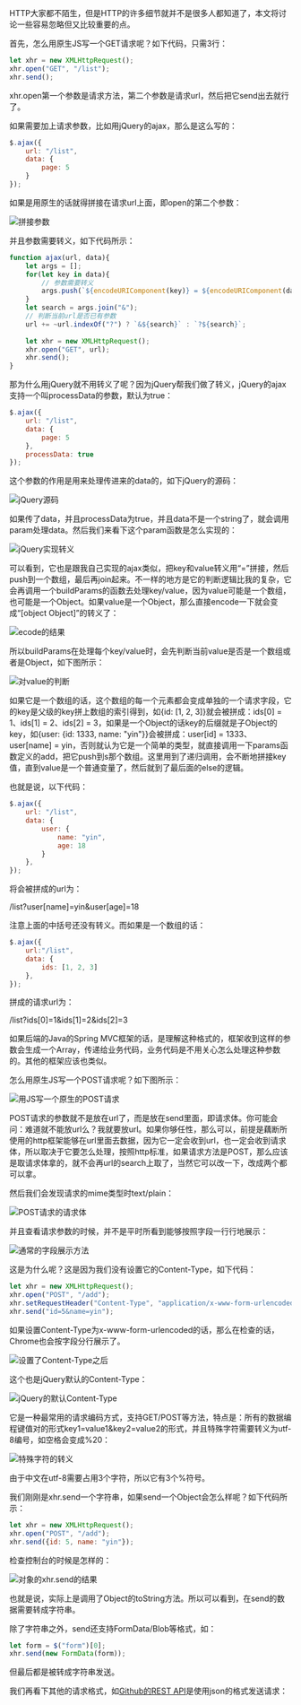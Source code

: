 HTTP大家都不陌生，但是HTTP的许多细节就并不是很多人都知道了，本文将讨论一些容易忽略但又比较重要的点。

首先，怎么用原生JS写一个GET请求呢？如下代码，只需3行：

```javascript
let xhr = new XMLHttpRequest();
xhr.open("GET", "/list");
xhr.send();
```

xhr.open第一个参数是请求方法，第二个参数是请求url，然后把它send出去就行了。

如果需要加上请求参数，比如用jQuery的ajax，那么是这么写的：

```javascript
$.ajax({
    url: "/list",
    data: {
        page: 5
    }
});
```

如果是用原生的话就得拼接在请求url上面，即open的第二个参数：

![拼接参数](https://user-gold-cdn.xitu.io/2018/2/3/1615af11b4b4f796?imageView2/0/w/1280/h/960/format/webp/ignore-error/1)

并且参数需要转义，如下代码所示：

```javascript
function ajax(url, data){
    let args = [];
    for(let key in data){
        // 参数需要转义
        args.push(`${encodeURIComponent(key)} = ${encodeURIComponent(data[key])}`);
    }
    let search = args.join("&");
    // 判断当前url是否已有参数
    url += ~url.indexOf("?") ? `&${search}` : `?${search}`;
    
    let xhr = new XMLHttpRequest();
    xhr.open("GET", url);
    xhr.send();
}
```

那为什么用jQuery就不用转义了呢？因为jQuery帮我们做了转义，jQuery的ajax支持一个叫processData的参数，默认为true：

```javascript
$.ajax({
    url: "/list",
    data: {
        page: 5
    },
    processData: true
});
```

这个参数的作用是用来处理传进来的data的，如下jQuery的源码：

![jQuery源码](https://user-gold-cdn.xitu.io/2018/2/3/1615af11b560fcad?imageView2/0/w/1280/h/960/format/webp/ignore-error/1)

如果传了data，并且processData为true，并且data不是一个string了，就会调用param处理data。然后我们来看下这个param函数是怎么实现的：

![jQuery实现转义](https://user-gold-cdn.xitu.io/2018/2/3/1615af11b472d7fd?imageView2/0/w/1280/h/960/format/webp/ignore-error/1)

可以看到，它也是跟我自己实现的ajax类似，把key和value转义用“=”拼接，然后push到一个数组，最后再join起来。不一样的地方是它的判断逻辑比我的复杂，它会再调用一个buildParams的函数去处理key/value，因为value可能是一个数组，也可能是一个Object。如果value是一个Object，那么直接encode一下就会变成“[object Object]”的转义了：

![ecode的结果](https://user-gold-cdn.xitu.io/2018/2/3/1615af11b4d8329d?imageView2/0/w/1280/h/960/format/webp/ignore-error/1)

所以buildParams在处理每个key/value时，会先判断当前value是否是一个数组或者是Object，如下图所示：

![对value的判断](https://user-gold-cdn.xitu.io/2018/2/3/1615af11b4c9d882?imageView2/0/w/1280/h/960/format/webp/ignore-error/1)

如果它是一个数组的话，这个数组的每一个元素都会变成单独的一个请求字段，它的key是父级的key拼上数组的索引得到，如{id: [1, 2, 3]}就会被拼成：ids[0] = 1、ids[1] = 2、ids[2] = 3，如果是一个Object的话key的后缀就是子Object的key，如{user: {id: 1333, name: "yin"}}会被拼成：user[id] = 1333、user[name] = yin，否则就认为它是一个简单的类型，就直接调用一下params函数定义的add，把它push到s那个数组。这里用到了递归调用，会不断地拼接key值，直到value是一个普通变量了，然后就到了最后面的else的逻辑。

也就是说，以下代码：

```javascript
$.ajax({
    url: "/list",
    data: {
        user: {
            name: "yin",
            age: 18
        }
    },
});
```

将会被拼成的url为：

/list?user[name]=yin&user[age]=18

注意上面的中括号还没有转义。而如果是一个数组的话：

```javascript
$.ajax({
    url:"/list",
    data: {
        ids: [1, 2, 3]
    },
});
```

拼成的请求url为：

/list?ids[0]=1&ids[1]=2&ids[2]=3

如果后端的Java的Spring MVC框架的话，是理解这种格式的，框架收到这样的参数会生成一个Array，传递给业务代码，业务代码是不用关心怎么处理这种参数的。其他的框架应该也类似。

怎么用原生JS写一个POST请求呢？如下图所示：

![用JS写一个原生的POST请求](https://user-gold-cdn.xitu.io/2018/2/3/1615af11b4e2f56f?imageView2/0/w/1280/h/960/format/webp/ignore-error/1)

POST请求的参数就不是放在url了，而是放在send里面，即请求体。你可能会问：难道就不能放url么？我就要放url。如果你够任性，那么可以，前提是藕断所使用的http框架能够在url里面去数据，因为它一定会收到url，也一定会收到请求体，所以取决于它要怎么处理，按照http标准，如果请求方法是POST，那么应该是取请求体拿的，就不会再url的search上取了，当然它可以改一下，改成两个都可以拿。

然后我们会发现请求的mime类型时text/plain：

![POST请求的请求体](https://user-gold-cdn.xitu.io/2018/2/3/1615af11fe7bfa62?imageView2/0/w/1280/h/960/format/webp/ignore-error/1)

并且查看请求参数的时候，并不是平时所看到能够按照字段一行行地展示：

![通常的字段展示方法](https://user-gold-cdn.xitu.io/2018/2/3/1615af1200769315?imageView2/0/w/1280/h/960/format/webp/ignore-error/1)

这是为什么呢？这是因为我们没有设置它的Content-Type，如下代码：

```javascript
let xhr = new XMLHttpRequest();
xhr.open("POST", "/add");
xhr.setRequestHeader("Content-Type", "application/x-www-form-urlencoded");
xhr.send("id=5&name=yin");
```

如果设置Content-Type为x-www-form-urlencoded的话，那么在检查的话，Chrome也会按字段分行展示了。

![设置了Content-Type之后](https://user-gold-cdn.xitu.io/2018/2/3/1615af11fd50ae59?imageView2/0/w/1280/h/960/format/webp/ignore-error/1)

这个也是jQuery默认的Content-Type：

![jQuery的默认Content-Type](https://user-gold-cdn.xitu.io/2018/2/3/1615af11fce1f7de?imageView2/0/w/1280/h/960/format/webp/ignore-error/1)

它是一种最常用的请求编码方式，支持GET/POST等方法，特点是：所有的数据编程键值对的形式key1=value1&key2=value2的形式，并且特殊字符需要转义为utf-8编号，如空格会变成%20：

![特殊字符的转义](https://user-gold-cdn.xitu.io/2018/2/3/1615af1201471d48?imageView2/0/w/1280/h/960/format/webp/ignore-error/1)

由于中文在utf-8需要占用3个字符，所以它有3个%符号。

我们刚刚是xhr.send一个字符串，如果send一个Object会怎么样呢？如下代码所示：

```javascript
let xhr = new XMLHttpRequest();
xhr.open("POST", "/add");
xhr.send({id: 5, name: "yin"});
```

检查控制台的时候是怎样的：

![对象的xhr.send的结果](https://user-gold-cdn.xitu.io/2018/2/3/1615af120b024007?imageView2/0/w/1280/h/960/format/webp/ignore-error/1)

也就是说，实际上是调用了Object的toString方法。所以可以看到，在send的数据需要转成字符串。

除了字符串之外，send还支持FormData/Blob等格式，如：

```javascript
let form = $("form")[0];
xhr.send(new FormData(form));
```

但最后都是被转成字符串发送。

我们再看下其他的请求格式，如[Github的REST API](https://developer.github.com/v3/)是使用json的格式发送请求：

